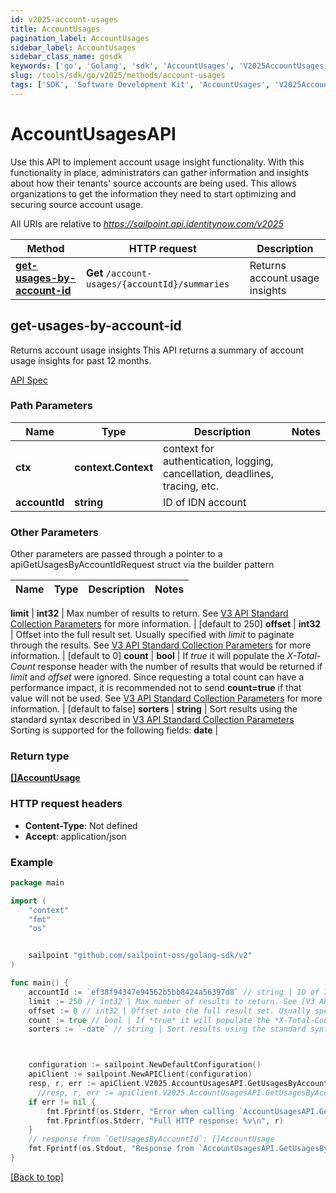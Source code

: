 ```yaml
---
id: v2025-account-usages
title: AccountUsages
pagination_label: AccountUsages
sidebar_label: AccountUsages
sidebar_class_name: gosdk
keywords: ['go', 'Golang', 'sdk', 'AccountUsages', 'V2025AccountUsages']
slug: /tools/sdk/go/v2025/methods/account-usages
tags: ['SDK', 'Software Development Kit', 'AccountUsages', 'V2025AccountUsages']
---
```


# AccountUsagesAPI

Use this API to implement account usage insight functionality. With this functionality in place, administrators can gather information and insights about how their tenants&#39; source accounts are being used. This allows organizations to get the information they need to start optimizing and securing source account usage.

All URIs are relative to *https://sailpoint.api.identitynow.com/v2025*

| Method | HTTP request | Description |
| --- | --- | --- |
| [**get-usages-by-account-id**](#get-usages-by-account-id) | **Get** `/account-usages/{accountId}/summaries` | Returns account usage insights |

## get-usages-by-account-id

Returns account usage insights This API returns a summary of account usage insights for past 12 months.

[API Spec](https://developer.sailpoint.com/docs/api/v2025/get-usages-by-account-id)

### Path Parameters

| Name | Type | Description | Notes |
| --- | --- | --- | --- |
| **ctx** | **context.Context** | context for authentication, logging, cancellation, deadlines, tracing, etc. |
| **accountId** | **string** | ID of IDN account |

### Other Parameters

Other parameters are passed through a pointer to a apiGetUsagesByAccountIdRequest struct via the builder pattern

| Name | Type | Description | Notes |
| ---- | ---- | ----------- | ----- |

**limit** | **int32** | Max number of results to return. See [V3 API Standard Collection Parameters](https://developer.sailpoint.com/idn/api/standard-collection-parameters) for more information. | [default to 250] **offset** | **int32** | Offset into the full result set. Usually specified with _limit_ to paginate through the results. See [V3 API Standard Collection Parameters](https://developer.sailpoint.com/idn/api/standard-collection-parameters) for more information. | [default to 0] **count** | **bool** | If _true_ it will populate the _X-Total-Count_ response header with the number of results that would be returned if _limit_ and _offset_ were ignored. Since requesting a total count can have a performance impact, it is recommended not to send **count&#x3D;true** if that value will not be used. See [V3 API Standard Collection Parameters](https://developer.sailpoint.com/idn/api/standard-collection-parameters) for more information. | [default to false] **sorters** | **string** | Sort results using the standard syntax described in [V3 API Standard Collection Parameters](https://developer.sailpoint.com/idn/api/standard-collection-parameters#sorting-results) Sorting is supported for the following fields: **date** |

### Return type

[**[]AccountUsage**](../models/account-usage)

### HTTP request headers

- **Content-Type**: Not defined
- **Accept**: application/json

### Example

```go
package main

import (
	"context"
	"fmt"
	"os"


	sailpoint "github.com/sailpoint-oss/golang-sdk/v2"
)

func main() {
    accountId := `ef38f94347e94562b5bb8424a56397d8` // string | ID of IDN account # string | ID of IDN account
    limit := 250 // int32 | Max number of results to return. See [V3 API Standard Collection Parameters](https://developer.sailpoint.com/idn/api/standard-collection-parameters) for more information. (optional) (default to 250) # int32 | Max number of results to return. See [V3 API Standard Collection Parameters](https://developer.sailpoint.com/idn/api/standard-collection-parameters) for more information. (optional) (default to 250)
    offset := 0 // int32 | Offset into the full result set. Usually specified with *limit* to paginate through the results. See [V3 API Standard Collection Parameters](https://developer.sailpoint.com/idn/api/standard-collection-parameters) for more information. (optional) (default to 0) # int32 | Offset into the full result set. Usually specified with *limit* to paginate through the results. See [V3 API Standard Collection Parameters](https://developer.sailpoint.com/idn/api/standard-collection-parameters) for more information. (optional) (default to 0)
    count := true // bool | If *true* it will populate the *X-Total-Count* response header with the number of results that would be returned if *limit* and *offset* were ignored.  Since requesting a total count can have a performance impact, it is recommended not to send **count=true** if that value will not be used.  See [V3 API Standard Collection Parameters](https://developer.sailpoint.com/idn/api/standard-collection-parameters) for more information. (optional) (default to false) # bool | If *true* it will populate the *X-Total-Count* response header with the number of results that would be returned if *limit* and *offset* were ignored.  Since requesting a total count can have a performance impact, it is recommended not to send **count=true** if that value will not be used.  See [V3 API Standard Collection Parameters](https://developer.sailpoint.com/idn/api/standard-collection-parameters) for more information. (optional) (default to false)
    sorters := `-date` // string | Sort results using the standard syntax described in [V3 API Standard Collection Parameters](https://developer.sailpoint.com/idn/api/standard-collection-parameters#sorting-results)  Sorting is supported for the following fields: **date** (optional) # string | Sort results using the standard syntax described in [V3 API Standard Collection Parameters](https://developer.sailpoint.com/idn/api/standard-collection-parameters#sorting-results)  Sorting is supported for the following fields: **date** (optional)



    configuration := sailpoint.NewDefaultConfiguration()
    apiClient := sailpoint.NewAPIClient(configuration)
    resp, r, err := apiClient.V2025.AccountUsagesAPI.GetUsagesByAccountId(context.Background(), accountId).Execute()
	  //resp, r, err := apiClient.V2025.AccountUsagesAPI.GetUsagesByAccountId(context.Background(), accountId).Limit(limit).Offset(offset).Count(count).Sorters(sorters).Execute()
    if err != nil {
	    fmt.Fprintf(os.Stderr, "Error when calling `AccountUsagesAPI.GetUsagesByAccountId``: %v\n", err)
	    fmt.Fprintf(os.Stderr, "Full HTTP response: %v\n", r)
    }
    // response from `GetUsagesByAccountId`: []AccountUsage
    fmt.Fprintf(os.Stdout, "Response from `AccountUsagesAPI.GetUsagesByAccountId`: %v\n", resp)
}
```

[[Back to top]](#)
